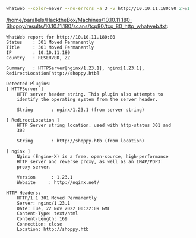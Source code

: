 ```bash
whatweb --color=never --no-errors -a 3 -v http://10.10.11.180:80 2>&1
```

[/home/parallels/HacktheBox/Machines/10.10.11.180-Shoppy/results/10.10.11.180/scans/tcp80/tcp_80_http_whatweb.txt](file:///home/parallels/HacktheBox/Machines/10.10.11.180-Shoppy/results/10.10.11.180/scans/tcp80/tcp_80_http_whatweb.txt):

```
WhatWeb report for http://10.10.11.180:80
Status    : 301 Moved Permanently
Title     : 301 Moved Permanently
IP        : 10.10.11.180
Country   : RESERVED, ZZ

Summary   : HTTPServer[nginx/1.23.1], nginx[1.23.1], RedirectLocation[http://shoppy.htb]

Detected Plugins:
[ HTTPServer ]
	HTTP server header string. This plugin also attempts to
	identify the operating system from the server header.

	String       : nginx/1.23.1 (from server string)

[ RedirectLocation ]
	HTTP Server string location. used with http-status 301 and
	302

	String       : http://shoppy.htb (from location)

[ nginx ]
	Nginx (Engine-X) is a free, open-source, high-performance
	HTTP server and reverse proxy, as well as an IMAP/POP3
	proxy server.

	Version      : 1.23.1
	Website     : http://nginx.net/

HTTP Headers:
	HTTP/1.1 301 Moved Permanently
	Server: nginx/1.23.1
	Date: Tue, 22 Nov 2022 00:22:09 GMT
	Content-Type: text/html
	Content-Length: 169
	Connection: close
	Location: http://shoppy.htb



```
